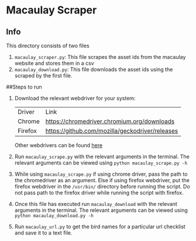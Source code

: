 # Macaulay Scraper
## Info
This directory consists of two files

1. `macaulay_scraper.py`: This file scrapes the asset ids from the macaulay website and stores them in a csv
2. `macaulay_download.py`: This file downloads the asset ids using the scraped by the first file.

##Steps to run
1. Download the relevant webdriver for your system:
   <table>
   <tr>
   <td>Driver</td>
   <td>Link</td>
   </tr>
   <tr>
   <td>Chrome</td>
   <td><a href="https://chromedriver.chromium.org/downloads">https://chromedriver.chromium.org/downloads</a></td>
   </tr>
   <tr>
   <td>Firefox</td>
   <td><a href="https://github.com/mozilla/geckodriver/releases">https://github.com/mozilla/geckodriver/releases</a> </td>
   </tr>
   </table>
   Other webdrivers can be found <a href="https://selenium-python.readthedocs.io/installation.html">here</a>
   
2. Run `macaulay_scrape.py` with the relevant arguments in the terminal. The relevant arguments can be viewed using
   `python macaulay_scrape.py -h`

3. While using `macaulay_scrape.py` if using chrome driver, pass the path to the
chromedriver as an argument. Else if using firefox webdriver, put the firefox webdriver in the `/usr/bin/` directory before running the script.
Do not pass path to the firefox driver while running the script with firefox.

4. Once this file has executed run `macaulay_download` with the relevant arguments in the terminal.
   The relevant arguments can be viewed using `python macaulay_download.py -h`
   
5. Run `macaulay_url.py` to get the bird names for a particular url checklist
and save it to a text file.